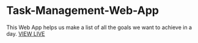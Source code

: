 # Task-Management-Web-App
This Web App helps us make a list of all the goals we want to achieve in a day.
[VIEW LIVE ](https://tanushka11.github.io/Task-Management-Web-App/)
